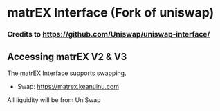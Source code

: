 # matrEX Interface (Fork of uniswap)

### Credits to https://github.com/Uniswap/uniswap-interface/

## Accessing matrEX V2 & V3

The matrEX Interface supports swapping.

- Swap: https://matrex.keanuinu.com

All liquidity will be from UniSwap 
